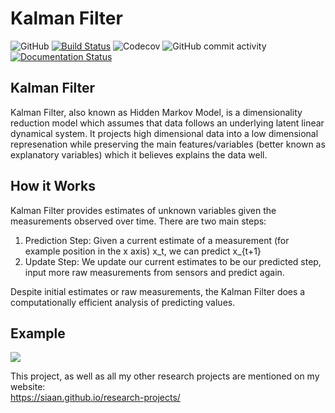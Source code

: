 # Kalman Filter
![GitHub](https://img.shields.io/github/license/siaan/project-proposals-f2020?style=plastic)
[![Build Status](https://travis-ci.org/Siaan/kalmanfilter.svg?branch=master)](https://travis-ci.org/Siaan/kalmanfilter)
![Codecov](https://img.shields.io/codecov/c/gh/Siaan/kalmanfilter)
![GitHub commit activity](https://img.shields.io/github/commit-activity/y/siaan/kalmanfilter?style=flat-square)
[![Documentation Status](https://readthedocs.org/projects/kalmanfilter/badge/?version=latest)](https://kalmanfilter.readthedocs.io/en/latest/?badge=latest)

## Kalman Filter

Kalman Filter, also known as Hidden Markov Model, is a dimensionality reduction model which assumes that data follows an underlying latent linear dynamical system. It projects high dimensional data into a low dimensional represenation while preserving the main features/variables (better known as explanatory variables) which it believes explains the data well. 

## How it Works
Kalman Filter provides estimates of unknown variables given the measurements observed over time. There are two main steps:
1. Prediction Step:
  Given a current estimate of a measurement (for example position in the x axis) x_t, we can predict x_{t+1}
2. Update Step:
  We update our current estimates to be our predicted step, input more raw measurements from sensors and predict again.

Despite initial estimates or raw measurements, the Kalman Filter does a computationally efficient analysis of predicting values. 

## Example
![](https://raw.githubusercontent.com/rlabbe/Kalman-and-Bayesian-Filters-in-Python/master/animations/05_dog_track.gif)


This project, as well as all my other research projects are mentioned on my website:  
https://siaan.github.io/research-projects/ 


